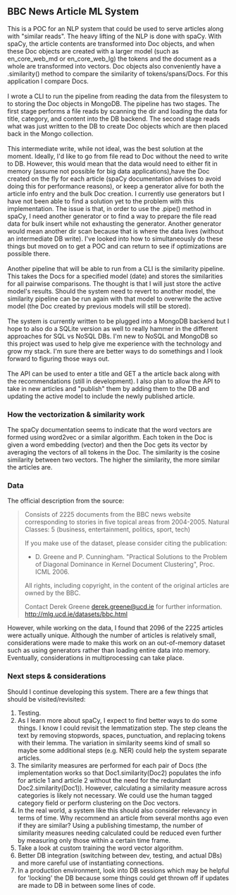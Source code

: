 ## BBC News Article ML System
This is a POC for an NLP system that could be used to serve articles along with "similar reads". The heavy lifting of the NLP is done with spaCy. With spaCy, the article contents are transformed into Doc objects, and when these Doc objects are created with a larger model (such as en_core_web_md or en_core_web_lg) the tokens and the document as a whole are transformed into vectors. Doc objects also conveniently have a .similarity() method to compare the similarity of tokens/spans/Docs. For this application I compare Docs. <br> <br> I wrote a CLI to run the pipeline from reading the data from the filesystem to to storing the Doc objects in MongoDB. The pipeline has two stages. The first stage performs a file reads by scanning the dir and loading the data for title, category, and content into the DB backend. The second stage reads what was just written to the DB to create Doc objects which are then placed back in the Mongo collection. <br> <br> This intermediate write, while not ideal, was the best solution at the moment. Ideally, I'd like to go from file read to Doc without the need to write to DB. However, this would mean that the data would need to either fit in memory (assume not possible for big data applications),have the Doc created on the fly for each article (spaCy documentation advises to avoid doing this for performance reasons), or keep a generator alive for both the article info entry and the bulk Doc creation. I currently use generators but I have not been able to find a solution yet to the problem with this implementation. The issue is that, in order to use the .pipe() method in spaCy, I need another generator or to find a way to prepare the file read data for bulk insert while not exhausting the generator. Another generator would mean another dir scan because that is where the data lives (without an intermediate DB write). I've looked into how to simultaneously do these things but moved on to get a POC and can return to see if optimizations are possible there. <br> <br> Another pipeline that will be able to run from a CLI is the similarity pipeline. This takes the Docs for a specified model (date) and stores the similarities for all pairwise comparisons. The thought is that I will just store the active model's results. Should the system need to revert to another model, the similarity pipeline can be run again with that model to overwrite the active model (the Doc created by previous models will still be stored). <br> <br> The system is currently written to be plugged into a MongoDB backend but I hope to also do a SQLite version as well to really hammer in the different approaches for SQL vs NoSQL DBs. I'm new to NoSQL and MongoDB so this project was used to help give me experience with the technology and grow my stack. I'm sure there are better ways to do somethings and I look forward to figuring those ways out. <br> <br> The API can be used to enter a title and GET a the article back along with the recommendations (still in development). I also plan to allow the API to take in new articles and "publish" them by adding them to the DB and updating the active model to include the newly published article.

### How the vectorization & similarity work
The spaCy documentation seems to indicate that the word vectors are formed using word2vec or a similar algorithm. Each token in the Doc is given a word embedding (vector) and then the Doc gets its vector by averaging the vectors of all tokens in the Doc. The similarity is the cosine similarity between two vectors. The higher the similarity, the more similar the articles are.

### Data
The official description from the source:
> Consists of 2225 documents from the BBC news website corresponding to stories in five topical areas from 2004-2005. Natural Classes: 5 (business, entertainment, politics, sport, tech)
> 
> If you make use of the dataset, please consider citing the publication: 
> - D. Greene and P. Cunningham. "Practical Solutions to the Problem of Diagonal Dominance in Kernel Document Clustering", Proc. ICML 2006.
>
> All rights, including copyright, in the content of the original articles are owned by the BBC.
>
> Contact Derek Greene <derek.greene@ucd.ie> for further information. http://mlg.ucd.ie/datasets/bbc.html

However, while working on the data, I found that 2096 of the 2225 articles were actually unique. Although the number of articles is relatively small, considerations were made to make this work on an out-of-memory dataset such as using generators rather than loading entire data into memory. Eventually, considerations in multiprocessing can take place.

### Next steps & considerations
Should I continue developing this system. There are a few things that should be visited/revisited:
 1. Testing.
 2. As I learn more about spaCy, I expect to find better ways to do some things. I know I could revisit the lemmatization step. The step cleans the text by removing stopwords, spaces, punctuation, and replacing tokens with their lemma. The variation in similarity seems kind of small so maybe some additional steps (e.g. NER) could help the system separate articles.
 3. The similarity measures are performed for each pair of Docs (the implementation works so that Doc1.similarity(Doc2) populates the info for article 1 and article 2 without the need for the redundant Doc2.similarity(Doc1)). However, calculating a similarity measure across categories is likely not necessary. We could use the human tagged category field or perform clustering on the Doc vectors.
 4. In the real world, a system like this should also consider relevancy in terms of time. Why recommend an article from several months ago even if they are similar? Using a publishing timestamp, the number of similarity measures needing calculated could be reduced even further by measuring only those within a certain time frame.   
 5. Take a look at custom training the word vector algorithm.
 6. Better DB integration (switching between dev, testing, and actual DBs) and more careful use of instantiating connections.
 7. In a production environment, look into DB sessions which may be helpful for 'locking' the DB because some things could get thrown off if updates are made to DB in between some lines of code.
